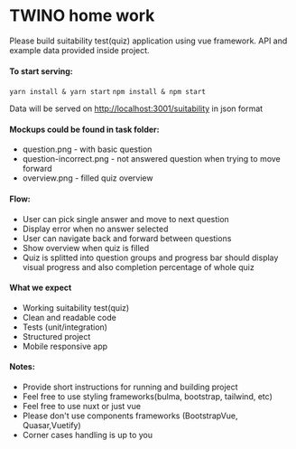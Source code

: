 # TWINO home work #

Please build suitability test(quiz) application using vue framework.
API and example data provided inside project. 
#### To start serving:
```yarn install & yarn start```
```npm install & npm start```

Data will be served on [http://localhost:3001/suitability](http://localhost:3001/suitability) in json format

#### Mockups could be found in task folder:
* question.png - with basic question
* question-incorrect.png - not answered question when trying to move forward
* overview.png - filled quiz overview

#### Flow:
* User can pick single answer and move to next question
* Display error when no answer selected
* User can navigate back and forward between questions
* Show overview when quiz is filled
* Quiz is splitted into question groups and progress bar should display visual progress and also completion percentage of whole quiz

#### What we expect
* Working suitability test(quiz)
* Clean and readable code
* Tests (unit/integration)
* Structured project 
* Mobile responsive app

#### Notes:
* Provide short instructions for running and building project
* Feel free to use styling frameworks(bulma, bootstrap, tailwind, etc)
* Feel free to use nuxt or just vue
* Please don't use components frameworks (BootstrapVue, Quasar,Vuetify)
* Corner cases handling is up to you